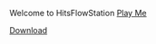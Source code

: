 Welcome to HitsFlowStation
<a href="http://hitsflowstation.servemp3.com"> 
Play Me

Download <a href="http://74.14.94.198:8000/listen.pls?sid=1"> 
